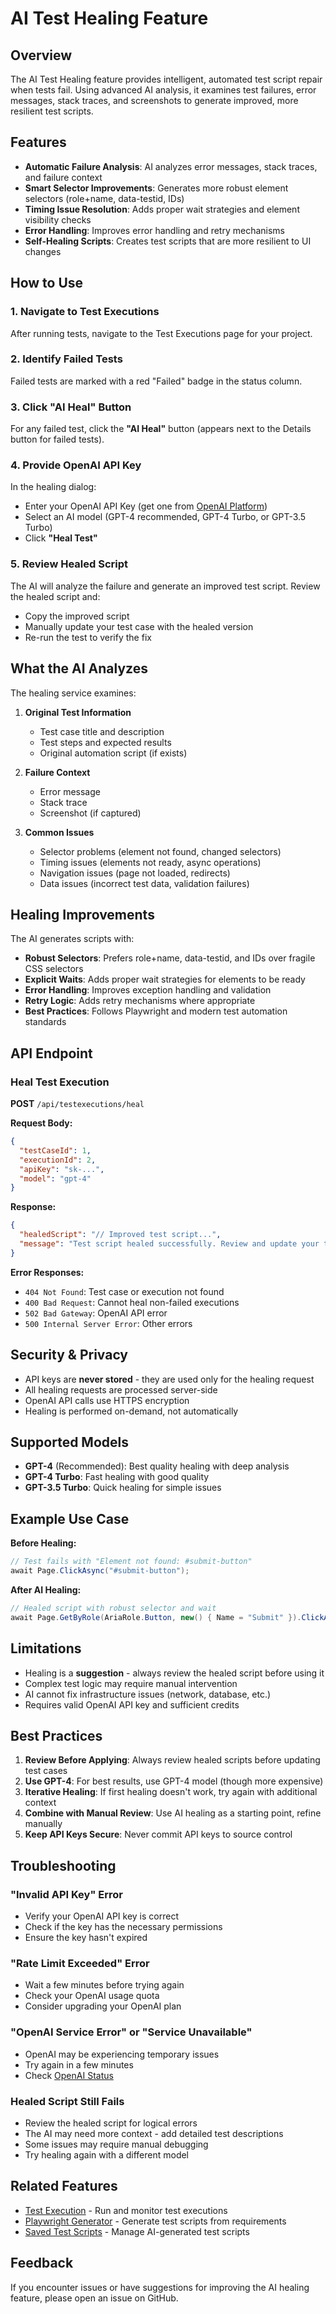 # AI Test Healing Feature

## Overview

The AI Test Healing feature provides intelligent, automated test script repair when tests fail. Using advanced AI analysis, it examines test failures, error messages, stack traces, and screenshots to generate improved, more resilient test scripts.

## Features

- **Automatic Failure Analysis**: AI analyzes error messages, stack traces, and failure context
- **Smart Selector Improvements**: Generates more robust element selectors (role+name, data-testid, IDs)
- **Timing Issue Resolution**: Adds proper wait strategies and element visibility checks
- **Error Handling**: Improves error handling and retry mechanisms
- **Self-Healing Scripts**: Creates test scripts that are more resilient to UI changes

## How to Use

### 1. Navigate to Test Executions

After running tests, navigate to the Test Executions page for your project.

### 2. Identify Failed Tests

Failed tests are marked with a red "Failed" badge in the status column.

### 3. Click "AI Heal" Button

For any failed test, click the **"AI Heal"** button (appears next to the Details button for failed tests).

### 4. Provide OpenAI API Key

In the healing dialog:
- Enter your OpenAI API Key (get one from [OpenAI Platform](https://platform.openai.com/api-keys))
- Select an AI model (GPT-4 recommended, GPT-4 Turbo, or GPT-3.5 Turbo)
- Click **"Heal Test"**

### 5. Review Healed Script

The AI will analyze the failure and generate an improved test script. Review the healed script and:
- Copy the improved script
- Manually update your test case with the healed version
- Re-run the test to verify the fix

## What the AI Analyzes

The healing service examines:

1. **Original Test Information**
   - Test case title and description
   - Test steps and expected results
   - Original automation script (if exists)

2. **Failure Context**
   - Error message
   - Stack trace
   - Screenshot (if captured)

3. **Common Issues**
   - Selector problems (element not found, changed selectors)
   - Timing issues (elements not ready, async operations)
   - Navigation issues (page not loaded, redirects)
   - Data issues (incorrect test data, validation failures)

## Healing Improvements

The AI generates scripts with:

- **Robust Selectors**: Prefers role+name, data-testid, and IDs over fragile CSS selectors
- **Explicit Waits**: Adds proper wait strategies for elements to be ready
- **Error Handling**: Improves exception handling and validation
- **Retry Logic**: Adds retry mechanisms where appropriate
- **Best Practices**: Follows Playwright and modern test automation standards

## API Endpoint

### Heal Test Execution

**POST** `/api/testexecutions/heal`

**Request Body:**
```json
{
  "testCaseId": 1,
  "executionId": 2,
  "apiKey": "sk-...",
  "model": "gpt-4"
}
```

**Response:**
```json
{
  "healedScript": "// Improved test script...",
  "message": "Test script healed successfully. Review and update your test case with the improved script."
}
```

**Error Responses:**
- `404 Not Found`: Test case or execution not found
- `400 Bad Request`: Cannot heal non-failed executions
- `502 Bad Gateway`: OpenAI API error
- `500 Internal Server Error`: Other errors

## Security & Privacy

- API keys are **never stored** - they are used only for the healing request
- All healing requests are processed server-side
- OpenAI API calls use HTTPS encryption
- Healing is performed on-demand, not automatically

## Supported Models

- **GPT-4** (Recommended): Best quality healing with deep analysis
- **GPT-4 Turbo**: Fast healing with good quality
- **GPT-3.5 Turbo**: Quick healing for simple issues

## Example Use Case

**Before Healing:**
```csharp
// Test fails with "Element not found: #submit-button"
await Page.ClickAsync("#submit-button");
```

**After AI Healing:**
```csharp
// Healed script with robust selector and wait
await Page.GetByRole(AriaRole.Button, new() { Name = "Submit" }).ClickAsync();
```

## Limitations

- Healing is a **suggestion** - always review the healed script before using it
- Complex test logic may require manual intervention
- AI cannot fix infrastructure issues (network, database, etc.)
- Requires valid OpenAI API key and sufficient credits

## Best Practices

1. **Review Before Applying**: Always review healed scripts before updating test cases
2. **Use GPT-4**: For best results, use GPT-4 model (though more expensive)
3. **Iterative Healing**: If first healing doesn't work, try again with additional context
4. **Combine with Manual Review**: Use AI healing as a starting point, refine manually
5. **Keep API Keys Secure**: Never commit API keys to source control

## Troubleshooting

### "Invalid API Key" Error
- Verify your OpenAI API key is correct
- Check if the key has the necessary permissions
- Ensure the key hasn't expired

### "Rate Limit Exceeded" Error
- Wait a few minutes before trying again
- Check your OpenAI usage quota
- Consider upgrading your OpenAI plan

### "OpenAI Service Error" or "Service Unavailable"
- OpenAI may be experiencing temporary issues
- Try again in a few minutes
- Check [OpenAI Status](https://status.openai.com/)

### Healed Script Still Fails
- Review the healed script for logical errors
- The AI may need more context - add detailed test descriptions
- Some issues may require manual debugging
- Try healing again with a different model

## Related Features

- [Test Execution](../PHASE2_QUICKSTART.md) - Run and monitor test executions
- [Playwright Generator](../docs/PLAYWRIGHT_GENERATOR.md) - Generate test scripts from requirements
- [Saved Test Scripts](../SAVED_TEST_SCRIPTS_FEATURE.md) - Manage AI-generated test scripts

## Feedback

If you encounter issues or have suggestions for improving the AI healing feature, please open an issue on GitHub.
